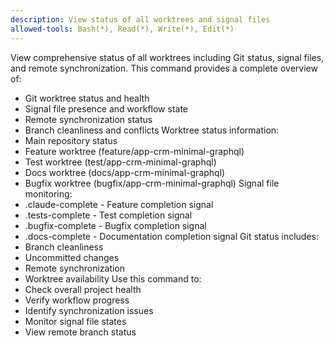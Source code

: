 ```yaml
---
description: View status of all worktrees and signal files
allowed-tools: Bash(*), Read(*), Write(*), Edit(*)
---
```


View comprehensive status of all worktrees including Git status, signal files, and remote synchronization.
This command provides a complete overview of:
- Git worktree status and health
- Signal file presence and workflow state
- Remote synchronization status
- Branch cleanliness and conflicts
Worktree status information:
- Main repository status
- Feature worktree (feature/app-crm-minimal-graphql)
- Test worktree (test/app-crm-minimal-graphql)
- Docs worktree (docs/app-crm-minimal-graphql)
- Bugfix worktree (bugfix/app-crm-minimal-graphql)
Signal file monitoring:
- .claude-complete - Feature completion signal
- .tests-complete - Test completion signal
- .bugfix-complete - Bugfix completion signal
- .docs-complete - Documentation completion signal
Git status includes:
- Branch cleanliness
- Uncommitted changes
- Remote synchronization
- Worktree availability
Use this command to:
- Check overall project health
- Verify workflow progress
- Identify synchronization issues
- Monitor signal file states
- View remote branch status